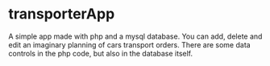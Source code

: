 # transporterApp
A simple app made with php and a mysql database. You can add, delete and edit an imaginary planning of cars transport orders. There are some data controls in the php code, but also in the database itself.
